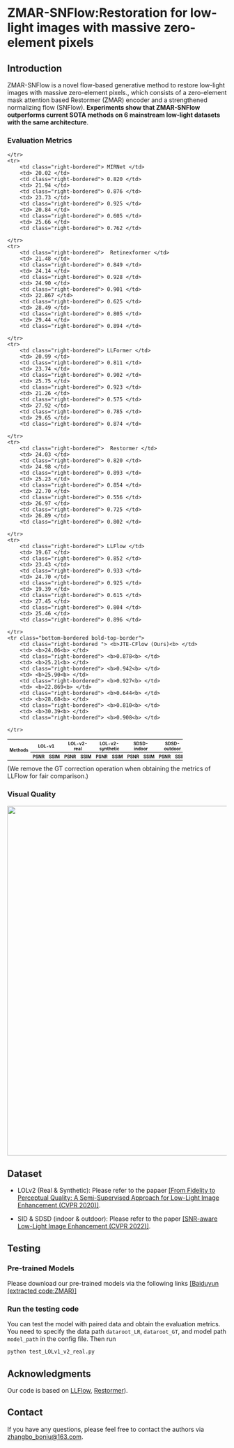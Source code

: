 #  ZMAR-SNFlow:Restoration for low-light images with massive zero-element pixels


## Introduction
ZMAR-SNFlow is a novel flow-based generative method  to restore low-light images with massive zero-element pixels., which consists of  a zero-element mask attention based Restormer
 (ZMAR) encoder and a strengthened normalizing flow (SNFlow). **Experiments show that ZMAR-SNFlow outperforms current SOTA methods on 6 mainstream low-light datasets with the same architecture**. 

### Evaluation Metrics

<link rel="stylesheet" type="text/css" href="styles.css">

<table style="width: 80%; font-size: 10px;">
    <tr> 
        <th rowspan="2" class="top-bordered right-bordered">Methods </th>
        <th colspan="2" class="top-bordered right-bordered">LOL-v1</th>
        <th colspan="2" class="top-bordered right-bordered">LOL-v2-real</th>
        <th colspan="2" class="top-bordered right-bordered">LOL-v2-synthetic</th>
        <th colspan="2" class="top-bordered right-bordered">SDSD-indoor</th>
        <th colspan="2" class="top-bordered right-bordered">SDSD-outdoor</th>
        <th colspan="2" class="top-bordered right-bordered">SID</th>
    </tr>
    <tr>
        <th> PSNR </th> 
        <th class="right-bordered"> SSIM </th>
        <th> PSNR </th>
        <th class="right-bordered"> SSIM </th>
        <th> PSNR </th>
        <th class="right-bordered"> SSIM </th>
        <th> PSNR </th>
        <th class="right-bordered"> SSIM </th>
        <th> PSNR </th>
        <th class="right-bordered"> SSIM </th>
        <th> PSNR </th>
        <th class="right-bordered"> SSIM </th>
       
    </tr>
    <tr>
        <td class="right-bordered"> MIRNet </td>
        <td> 20.02 </td>
        <td class="right-bordered"> 0.820 </td>
        <td> 21.94 </td>
        <td class="right-bordered"> 0.876 </td>
        <td> 23.73 </td>
        <td class="right-bordered"> 0.925 </td>
        <td> 20.84 </td>
        <td class="right-bordered"> 0.605 </td>
        <td> 25.66 </td>
        <td class="right-bordered"> 0.762 </td>
       
    </tr>
    <tr>
        <td class="right-bordered">  Retinexformer </td>
        <td> 21.48 </td>
        <td class="right-bordered"> 0.849 </td>
        <td> 24.14 </td>
        <td class="right-bordered"> 0.928 </td>
        <td> 24.90 </td>
        <td class="right-bordered"> 0.901 </td>
        <td> 22.867 </td>
        <td class="right-bordered"> 0.625 </td>
        <td> 28.49 </td>
        <td class="right-bordered"> 0.805 </td>
        <td> 29.44 </td>
        <td class="right-bordered"> 0.894 </td>
       
    </tr>
    <tr>
        <td class="right-bordered"> LLFormer </td>
        <td> 20.99 </td>
        <td class="right-bordered"> 0.811 </td>
        <td> 23.74 </td>
        <td class="right-bordered"> 0.902 </td>
        <td> 25.75 </td>
        <td class="right-bordered"> 0.923 </td>
        <td> 21.26 </td>
        <td class="right-bordered"> 0.575 </td>
        <td> 27.92 </td>
        <td class="right-bordered"> 0.785 </td>
        <td> 29.65 </td>
        <td class="right-bordered"> 0.874 </td>
        
    </tr>
    <tr>
        <td class="right-bordered">  Restormer </td>
        <td> 24.03 </td>
        <td class="right-bordered"> 0.820 </td>
        <td> 24.98 </td>
        <td class="right-bordered"> 0.893 </td>
        <td> 25.23 </td>
        <td class="right-bordered"> 0.854 </td>
        <td> 22.70 </td>
        <td class="right-bordered"> 0.556 </td>
        <td> 26.97 </td>
        <td class="right-bordered"> 0.725 </td>
        <td> 26.89 </td>
        <td class="right-bordered"> 0.802 </td>
       
    </tr>
    <tr>
        <td class="right-bordered"> LLFlow </td>
        <td> 19.67 </td>
        <td class="right-bordered"> 0.852 </td>
        <td> 23.43 </td>
        <td class="right-bordered"> 0.933 </td>
        <td> 24.70 </td>
        <td class="right-bordered"> 0.925 </td>
        <td> 19.39 </td>
        <td class="right-bordered"> 0.615 </td>
        <td> 27.45 </td>
        <td class="right-bordered"> 0.804 </td>
        <td> 25.46 </td>
        <td class="right-bordered"> 0.896 </td>
        
    </tr>
    <tr class="bottom-bordered bold-top-border">
        <td class="right-bordered "> <b>JTE-CFlow (Ours)<b> </td>
        <td> <b>24.06<b> </td>
        <td class="right-bordered"> <b>0.878<b> </td>
        <td> <b>25.21<b> </td>
        <td class="right-bordered"> <b>0.942<b> </td>
        <td> <b>25.90<b> </td>
        <td class="right-bordered"> <b>0.927<b> </td>
        <td> <b>22.869<b> </td>
        <td class="right-bordered"> <b>0.644<b> </td>
        <td> <b>28.68<b> </td>
        <td class="right-bordered"> <b>0.810<b> </td>
        <td> <b>30.39<b> </td>
        <td class="right-bordered"> <b>0.908<b> </td>
       
    </tr>

</table>
(We remove the GT correction operation when obtaining the metrics of LLFlow for fair comparison.)


### Visual Quality
<img src="./figure/visual-quality.png" width="800"/>



## Dataset

- LOLv2 (Real & Synthetic): Please refer to the papaer [[From Fidelity to Perceptual Quality: A Semi-Supervised Approach for Low-Light Image Enhancement (CVPR 2020)]](https://github.com/flyywh/CVPR-2020-Semi-Low-Light).

- SID & SDSD (indoor & outdoor): Please refer to the paper [[SNR-aware Low-Light Image Enhancement (CVPR 2022)]](https://github.com/dvlab-research/SNR-Aware-Low-Light-Enhance).




## Testing

### Pre-trained Models

Please download our pre-trained models via the following links [[Baiduyun (extracted code:ZMAR)]](https://pan.baidu.com/s/1snS9TcNhav1nYnjTeAUpoA?pwd=ZMAR ) 

### Run the testing code 

You can test the model with paired data and obtain the evaluation metrics. You need to specify the data path ```dataroot_LR```, ```dataroot_GT```, and model path ```model_path``` in the config file. Then run
```bash
python test_LOLv1_v2_real.py
```


## Acknowledgments
Our code is based on [LLFlow](https://github.com/wyf0912/LLFlow), [Restormer](https://github.com/swz30/Restormer)).

## Contact
If you have any questions, please feel free to contact the authors via [zhangbo_boniu@163.com](zhangbo_boniu@163.com).

